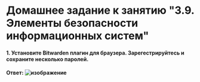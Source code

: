 # Домашнее задание к занятию "3.9. Элементы безопасности информационных систем"
#### 1. Установите Bitwarden плагин для браузера. Зарегестрируйтесь и сохраните несколько паролей.
#### Ответ: ![изображение]()
